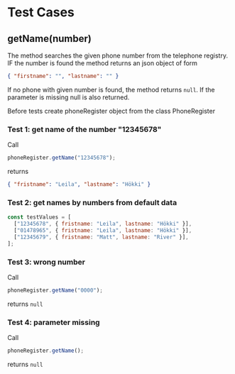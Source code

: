 # Test Cases

## **getName(number)**

The method searches the given phone number from the telephone registry. IF the number is found the method returns an json object of form

```json
{ "firstname": "", "lastname": "" }
```

If no phone with given number is found, the method returns `null`. If the parameter is missing null is also returned.

Before tests create phoneRegister object from the class PhoneRegister

### Test 1: get name of the number "12345678"

Call

```js
phoneRegister.getName("12345678");
```

returns

```json
{ "fristname": "Leila", "lastname": "Hökki" }
```

### Test 2: get names by numbers from default data

```js
const testValues = [
  ["12345678", { fristname: "Leila", lastname: "Hökki" }],
  ["01478965", { fristname: "Leila", lastname: "Hökki" }],
  ["12345679", { fristname: "Matt", lastname: "River" }],
];
```

### Test 3: wrong number

Call

```js
phoneRegister.getName("0000");
```

returns `null`

### Test 4: parameter missing

Call

```js
phoneRegister.getName();
```

returns `null`
